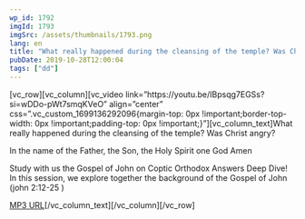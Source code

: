 ```yaml
---
wp_id: 1792
imgId: 1793
imgSrc: /assets/thumbnails/1793.png
lang: en
title: "What really happened during the cleansing of the temple? Was Christ angry? by Fr. Gabriel Wissa"
pubDate: 2019-10-28T12:00:04
tags: ["dd"]
---
```

<!-- page: 6 -->

<section class="wpb-content-wrapper"><p>[vc_row][vc_column][vc_video link=&#8221;https://youtu.be/IBpsqg7EGSs?si=wDDo-pWt7smqKVeO&#8221; align=&#8221;center&#8221; css=&#8221;.vc_custom_1699136292096{margin-top: 0px !important;border-top-width: 0px !important;padding-top: 0px !important;}&#8221;][vc_column_text]What really happened during the cleansing of the temple? Was Christ angry?</p>
<p>In the name of the Father, the Son, the Holy Spirit one God Amen</p>
<p>Study with us the Gospel of John on Coptic Orthodox Answers Deep Dive!<br />
In this session, we explore together the background of the Gospel of John (john 2:12-25 )</p>
<p><a href="https://drive.google.com/open?id=1FGJe_slrahW3X6aKsZq2LYhNXCB9bsnz">MP3 URL</a>[/vc_column_text][/vc_column][/vc_row]</p>
</section>